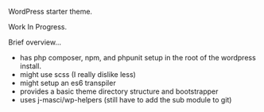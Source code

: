 WordPress starter theme.

Work In Progress.

Brief overview...
- has php composer, npm, and phpunit setup in the root of the wordpress install.
- might use scss (I really dislike less)
- might setup an es6 transpiler
- provides a basic theme directory structure and bootstrapper
- uses j-masci/wp-helpers (still have to add the sub module to git)